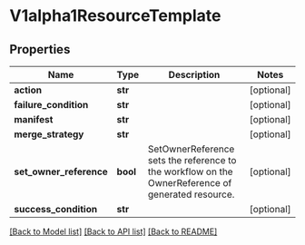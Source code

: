 # V1alpha1ResourceTemplate

## Properties
Name | Type | Description | Notes
------------ | ------------- | ------------- | -------------
**action** | **str** |  | [optional] 
**failure_condition** | **str** |  | [optional] 
**manifest** | **str** |  | [optional] 
**merge_strategy** | **str** |  | [optional] 
**set_owner_reference** | **bool** | SetOwnerReference sets the reference to the workflow on the OwnerReference of generated resource. | [optional] 
**success_condition** | **str** |  | [optional] 

[[Back to Model list]](../README.md#documentation-for-models) [[Back to API list]](../README.md#documentation-for-api-endpoints) [[Back to README]](../README.md)


